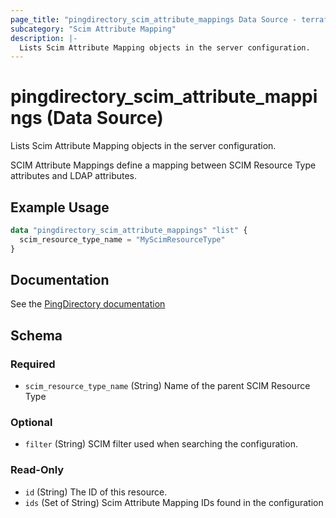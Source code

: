 ```yaml
---
page_title: "pingdirectory_scim_attribute_mappings Data Source - terraform-provider-pingdirectory"
subcategory: "Scim Attribute Mapping"
description: |-
  Lists Scim Attribute Mapping objects in the server configuration.
---
```


# pingdirectory_scim_attribute_mappings (Data Source)

Lists Scim Attribute Mapping objects in the server configuration.

SCIM Attribute Mappings define a mapping between SCIM Resource Type attributes and LDAP attributes.

## Example Usage

```terraform
data "pingdirectory_scim_attribute_mappings" "list" {
  scim_resource_type_name = "MyScimResourceType"
}
```

## Documentation
See the [PingDirectory documentation](https://docs.pingidentity.com/r/en-us/pingdirectory-93/pd_sync_config_scimv2_attr_maps)

<!-- schema generated by tfplugindocs -->
## Schema

### Required

- `scim_resource_type_name` (String) Name of the parent SCIM Resource Type

### Optional

- `filter` (String) SCIM filter used when searching the configuration.

### Read-Only

- `id` (String) The ID of this resource.
- `ids` (Set of String) Scim Attribute Mapping IDs found in the configuration

